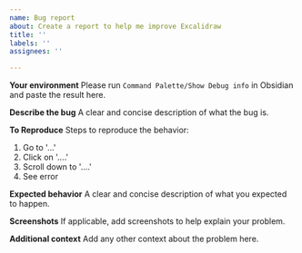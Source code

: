 ```yaml
---
name: Bug report
about: Create a report to help me improve Excalidraw
title: ''
labels: ''
assignees: ''

---
```


**Your environment**
Please run `Command Palette/Show Debug info` in Obsidian and paste the result here.

**Describe the bug**
A clear and concise description of what the bug is.

**To Reproduce**
Steps to reproduce the behavior:
1. Go to '...'
2. Click on '....'
3. Scroll down to '....'
4. See error

**Expected behavior**
A clear and concise description of what you expected to happen.

**Screenshots**
If applicable, add screenshots to help explain your problem.

**Additional context**
Add any other context about the problem here.
